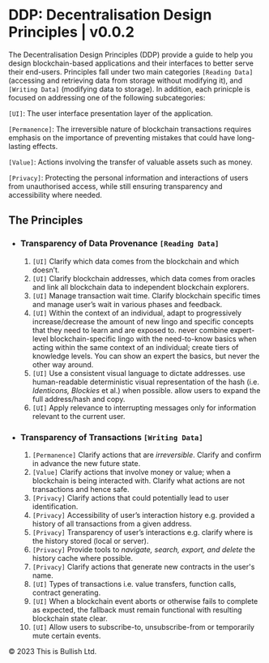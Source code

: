 # DDP: Decentralisation Design Principles | v0.0.2

The Decentralisation Design Principles (DDP) provide a guide to help you design blockchain-based applications and their interfaces to better serve their end-users. Principles fall under two main categories `[Reading Data]` (accessing and retrieving data from storage without modifying it), and `[Writing Data]` (modifying data to storage). In addition, each prinicple is focused on addressing one of the following subcategories:

`[UI]`: The user interface presentation layer of the application.

`[Permanence]`: The irreversible nature of blockchain transactions requires emphasis on the importance of preventing mistakes that could have long-lasting effects.

`[Value]`: Actions involving the transfer of valuable assets such as money.

`[Privacy]`: Protecting the personal information and interactions of users from unauthorised access, while still ensuring transparency and accessibility where needed.

## The Principles

- ### Transparency of Data Provenance `[Reading Data]`

  1. `[UI]` Clarify which data comes from the blockchain and which doesn’t.
  2. `[UI]` Clarify blockchain addresses, which data comes from oracles and link all blockchain data to independent blockchain explorers.
  3. `[UI]` Manage transaction wait time. Clarify blockchain specific times and manage user’s wait in various phases and feedback.
  4. `[UI]` Within the context of an individual, adapt to progressively increase/decrease the amount of new lingo and specific concepts that they need to learn and are exposed to. never combine expert-level blockchain-specific lingo with the need-to-know basics when acting within the same context of an individual; create tiers of knowledge levels. You can show an expert the basics, but never the other way around.
  5. `[UI]` Use a consistent visual language to dictate addresses. use human-readable deterministic visual representation of the hash (i.e. _Identicons, Blockies_ et al.) when possible. allow users to expand the full address/hash and copy.
  6. `[UI]` Apply relevance to interrupting messages only for information relevant to the current user.

- ### Transparency of Transactions `[Writing Data]`

  1. `[Permanence]` Clarify actions that are _irreversible_. Clarify and confirm in advance the new future state.
  2. `[Value]` Clarify actions that involve money or value; when a blockchain is being interacted with. Clarify what actions are not transactions and hence safe.
  3. `[Privacy]` Clarify actions that could potentially lead to user identification.
  4. `[Privacy]` Accessibility of user’s interaction history e.g. provided a history of all transactions from a given address.
  5. `[Privacy]` Transparency of user’s interactions e.g. clarify where is the history stored (local or server).
  6. `[Privacy]` Provide tools to _navigate, search, export, and delete_ the history cache where possible.
  7. `[Privacy]` Clarify actions that generate new contracts in the user's name.
  8. `[UI]` Types of transactions i.e. value transfers, function calls, contract generating.
  9. `[UI]` When a blockchain event aborts or otherwise fails to complete as expected, the fallback must remain functional with resulting blockchain state clear.
  10. `[UI]` Allow users to subscribe-to, unsubscribe-from or temporarily mute certain events.

© 2023 This is Bullish Ltd.
